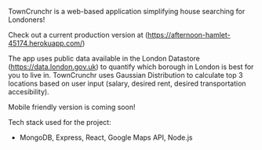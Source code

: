 TownCrunchr is a web-based application simplifying house searching for Londoners!

Check out a current production version at (https://afternoon-hamlet-45174.herokuapp.com/)

The app uses public data available in the London Datastore (https://data.london.gov.uk) to quantify which borough in London is best for you to live in. TownCrunchr uses Gaussian Distribution to calculate top 3 locations based on user input (salary, desired rent, desired transportation accesibility).

Mobile friendly version is coming soon!

Tech stack used for the project:
- MongoDB, Express, React, Google Maps API, Node.js

